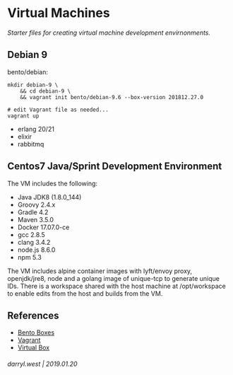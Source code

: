 # Virtual Machines

_Starter files for creating virtual machine development envirnonments._


## Debian 9

bento/debian: 

```
mkdir debian-9 \
    && cd debian-9 \
    && vagrant init bento/debian-9.6 --box-version 201812.27.0

# edit Vagrant file as needed...
vagrant up

```

* erlang 20/21
* elixir 
* rabbitmq

## Centos7 Java/Sprint Development Environment

The VM includes the following:

* Java JDK8 (1.8.0_144)
* Groovy 2.4.x
* Gradle 4.2
* Maven 3.5.0
* Docker 17.07.0-ce
* gcc 2.8.5
* clang 3.4.2
* node.js 8.6.0
* npm 5.3

The VM includes alpine container images with lyft/envoy proxy, openjdk/jre8, node and a golang image of unique-tcp to generate unique IDs.  There is a workspace shared with the host machine at /opt/workspace to enable edits from the host and builds from the VM.

## References

* [Bento Boxes](https://app.vagrantup.com/bento)
* [Vagrant](https://www.vagrantup.com/)
* [Virtual Box](https://www.virtualbox.org/)

###### darryl.west | 2019.01.20
